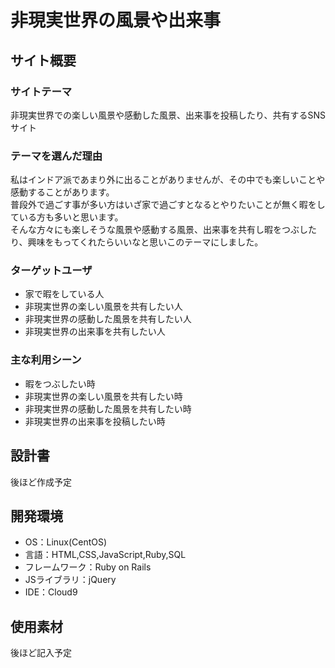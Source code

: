 # 非現実世界の風景や出来事
## サイト概要
### サイトテーマ
非現実世界での楽しい風景や感動した風景、出来事を投稿したり、共有するSNSサイト

### テーマを選んだ理由
私はインドア派であまり外に出ることがありませんが、その中でも楽しいことや感動することがあります。<br>
普段外で過ごす事が多い方はいざ家で過ごすとなるとやりたいことが無く暇をしている方も多いと思います。<br>
そんな方々にも楽しそうな風景や感動する風景、出来事を共有し暇をつぶしたり、興味をもってくれたらいいなと思いこのテーマにしました。<br>

### ターゲットユーザ
- 家で暇をしている人
- 非現実世界の楽しい風景を共有したい人
- 非現実世界の感動した風景を共有したい人
- 非現実世界の出来事を共有したい人

### 主な利用シーン
- 暇をつぶしたい時
- 非現実世界の楽しい風景を共有したい時
- 非現実世界の感動した風景を共有したい時
- 非現実世界の出来事を投稿したい時

## 設計書
後ほど作成予定

## 開発環境
- OS：Linux(CentOS)
- 言語：HTML,CSS,JavaScript,Ruby,SQL
- フレームワーク：Ruby on Rails
- JSライブラリ：jQuery
- IDE：Cloud9

## 使用素材
後ほど記入予定
